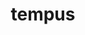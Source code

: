 ---
title: tempus
meaning: time
ch: eight
pos: nounthird
genitive: temporis
abbgender: n.
abbgender2: meut.
gender: neuter
declension: third
derivative: contemporary
mt: yes
mt8thru10: yes
f3: yes
f: yes
---